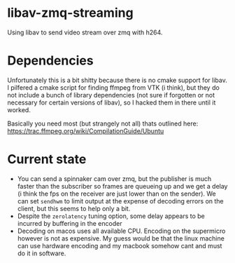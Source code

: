 # libav-zmq-streaming
Using libav to send video stream over zmq with h264.

# Dependencies
Unfortunately this is a bit shitty because there is no cmake support for libav. I pilfered a cmake script for finding ffmpeg from VTK (i think), 
but they do not include a bunch of library dependencies (not sure if forgotten or not necessary for certain versions of libav), so I hacked them in there until it worked.

Basically you need most (but strangely not all) thats outlined here: https://trac.ffmpeg.org/wiki/CompilationGuide/Ubuntu

# Current state
- You can send a spinnaker cam over zmq, but the publisher is much faster than the subscriber so frames are queueing up and we get a delay (i think the fps on the receiver are just lower than on the sender). We can set `sendhwm` 
to limit output at the expense of decoding errors on the client, but this seems to help only a bit. 
- Despite the `zerolatency` tuning option, some delay appears to be incurred by buffering in the encoder
- Decoding on macos uses all available CPU. Encoding on the supermicro however is not as expensive. My guess would be that the linux machine can use hardware encoding and my macbook somehow cant and must do it in software.
